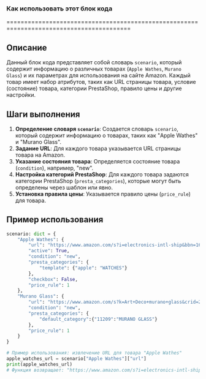 ### Как использовать этот блок кода
=========================================================================================

Описание
-------------------------
Данный блок кода представляет собой словарь `scenario`, который содержит информацию о различных товарах (`Apple Wathes`, `Murano Glass`) и их параметрах для использования на сайте Amazon. Каждый товар имеет набор атрибутов, таких как URL страницы товара, условие (состояние) товара, категории PrestaShop, правило цены и другие настройки.

Шаги выполнения
-------------------------
1. **Определение словаря `scenario`**: Создается словарь `scenario`, который содержит информацию о товарах, таких как "Apple Wathes" и "Murano Glass".
2. **Задание URL**: Для каждого товара указывается URL страницы товара на Amazon.
3. **Указание состояния товара**: Определяется состояние товара (`condition`), например, "new".
4. **Настройка категорий PrestaShop**: Для каждого товара задаются категории PrestaShop (`presta_categories`), которые могут быть определены через шаблон или явно.
5. **Установка правила цены**: Указывается правило цены (`price_rule`) для товара.

Пример использования
-------------------------

```python
scenario: dict = {
    "Apple Wathes": {
        "url": "https://www.amazon.com/s?i=electronics-intl-ship&bbn=16225009011&rh=n%3A2811119011%2Cn%3A2407755011%2Cn%3A7939902011%2Cp_n_is_free_shipping%3A10236242011%2Cp_89%3AApple&dc&ds=v1%3AyDxGiVC9lCk%2BzGvhkah6ZCjaellz7FcqKtRIfFA3o2A&qid=1671818889&rnid=2407755011&ref=sr_nr_n_2",
        "active": True,
        "condition": "new",
        "presta_categories": {
            "template": {"apple": "WATCHES"}
        },
        "checkbox": False,
        "price_rule": 1
    },
    "Murano Glass": {
        "url": "https://www.amazon.com/s?k=Art+Deco+murano+glass&crid=24Q0ZZYVNOQMP&sprefix=art+deco+murano+glass%2Caps%2C230&ref=nb_sb_noss",
        "condition": "new",
        "presta_categories": {
            "default_category":{"11209":"MURANO GLASS"}
        },
        "price_rule": 1
    }
}

# Пример использования: извлечение URL для товара "Apple Wathes"
apple_watches_url = scenario["Apple Wathes"]["url"]
print(apple_watches_url)
# Функция возвращает: "https://www.amazon.com/s?i=electronics-intl-ship&bbn=16225009011&rh=n%3A2811119011%2Cn%3A2407755011%2Cn%3A7939902011%2Cp_n_is_free_shipping%3A10236242011%2Cp_89%3AApple&dc&ds=v1%3AyDxGiVC9lCk%2BzGvhkah6ZCjaellz7FcqKtRIfFA3o2A&qid=1671818889&rnid=2407755011&ref=sr_nr_n_2"